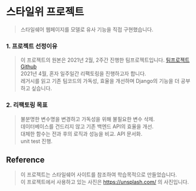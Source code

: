 # 스타일위 프로젝트
> 스타일쉐어 웹페이지를 모델로 유사 기능을 직접 구현했습니다.  

### 1. 프로젝트 선정이유
> 이 프로젝트의 원본은 2021년 2월, 2주간 진행한 팀프로젝트입니다. [팀프로젝트 Github](https://github.com/phin09/17-1st-StyleWe-backend)  
> 2021년 4월, 혼자 일주일간 리팩토링을 진행하고자 합니다.  
> 레거시를 읽고 기존 팀코드의 가독성, 효율을 개선하며 Django의 기능을 더 공부하고 싶습니다.  

### 2. 리팩토링 목표
> 불분명한 변수명을 변경하고 가독성을 위해 불필요한 변수 삭제.  
> 데이터베이스를 건드리지 않고 기존 백엔드 API의 효율을 개선.  
> 대체한 함수는 전과 후의 로직과 성능을 비교.
> API 문서화.  
> unit test 진행.  

## Reference
> 이 프로젝트는 스타일쉐어 사이트를 참조하여 학습목적으로 만들었습니다.  
> 이 프로젝트에서 사용하고 있는 사진은 https://unsplash.com/ 의 사진입니다.
